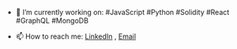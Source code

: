 - 🔭 I’m currently working on:
        #JavaScript #Python #Solidity
        #React #GraphQL #MongoDB 
        
- 📫 How to reach me:  [LinkedIn](https://www.linkedin.com/in/barkand) , [Email](mailto:barkand@ymail.com) 

<!--
- 🔭 I’m currently working on ...
- 🌱 I’m currently learning ...
- 👯 I’m looking to collaborate on ...
- 🤔 I’m looking for help with ...
- 💬 Ask me about ...
- 📫 How to reach me: ...
- 😄 Pronouns: ...
- ⚡ Fun fact: ...
-->
